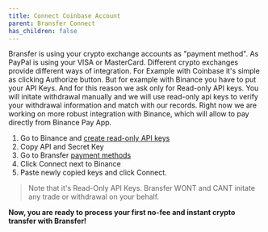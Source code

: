 ```yaml
---
title: Connect Coinbase Account
parent: Bransfer Connect
has_children: false
---
```


Bransfer is using your crypto exchange accounts as "payment method". As PayPal is using your VISA or MasterCard.
Different crypto exchanges provide different ways of integration. For Example with Coinbase it's simple as clicking Authorize button.
But for example with Binance you have to put your API Keys. And for this reason we ask only for Read-only API keys.
You will initate withdrawal manually and we will use read-only api keys to verify your withdrawal information and match with our records.
Right now we are working on more robust integration with Binance, which will allow to pay directly from Binance Pay App.

1. Go to Binance and [create read-only API keys](https://www.binance.com/en/support/faq/360002502072)
1. Copy API and Secret Key
1. Go to Bransfer [payment methods](https://connect.bransfer.io/paymentmethods)
1. Click Connect next to Binance
1. Paste newly copied keys and click Connect.

> Note that it's Read-Only API Keys. Bransfer WONT and CANT initate any trade or withdrawal on your behalf.

**Now, you are ready to process your first no-fee and instant crypto transfer with Bransfer!**

